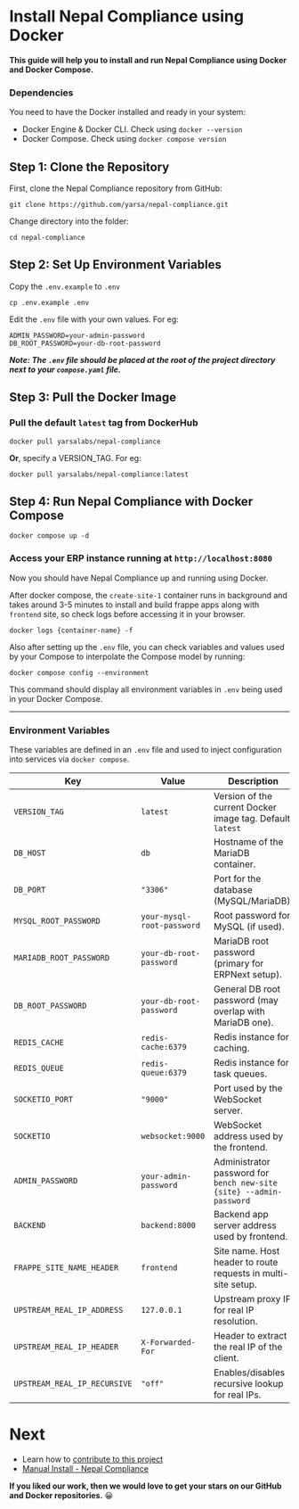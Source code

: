 # Install Nepal Compliance using Docker
**This guide will help you to install and run Nepal Compliance using Docker and Docker Compose.**

### Dependencies
You need to have the Docker installed and ready in your system:
* Docker Engine & Docker CLI. Check using `docker --version`
* Docker Compose. Check using `docker compose version`

## Step 1: Clone the Repository
First, clone the Nepal Compliance repository from GitHub:
```
git clone https://github.com/yarsa/nepal-compliance.git
```
Change directory into the folder:
```
cd nepal-compliance
```

## Step 2: Set Up Environment Variables

Copy the `.env.example` to `.env`

```
cp .env.example .env
```

Edit the `.env` file with your own values. For eg:

```
ADMIN_PASSWORD=your-admin-password
DB_ROOT_PASSWORD=your-db-root-password
```
***Note: The `.env` file should be placed at the root of the project directory next to your `compose.yaml` file.***


## Step 3: Pull the Docker Image
### Pull the default `latest` tag from DockerHub
```
docker pull yarsalabs/nepal-compliance
```
**Or**, specify a VERSION_TAG. For eg:
```
docker pull yarsalabs/nepal-compliance:latest
```

## Step 4: Run Nepal Compliance with Docker Compose

```
docker compose up -d
```

### Access your ERP instance running at `http://localhost:8080`

Now you should have Nepal Compliance up and running using Docker.

After docker compose, the `create-site-1` container runs in background and takes around 3-5 minutes to install and build frappe apps along with `frontend` site, so check logs before accessing it in your browser.
```
docker logs {container-name} -f
```

Also after setting up the `.env` file, you can check variables and values used by your Compose to interpolate the Compose model by running:
```
docker compose config --environment
```
This command should display all environment variables in `.env` being used in your Docker Compose.

---
### Environment Variables
These variables are defined in an `.env` file and used to inject configuration into services via `docker compose`.

| Key                         | Value                     | Description                                               |
|-----------------------------|---------------------------|-----------------------------------------------------------|
| `VERSION_TAG`               | `latest`                  | Version of the current Docker image tag. Default `latest` |
| `DB_HOST`                   | `db`                      | Hostname of the MariaDB container.                        |
| `DB_PORT`                   | `"3306"`                  | Port for the database (MySQL/MariaDB).                    |
| `MYSQL_ROOT_PASSWORD`       | `your-mysql-root-password`| Root password for MySQL (if used).                        |
| `MARIADB_ROOT_PASSWORD`     | `your-db-root-password`   | MariaDB root password (primary for ERPNext setup).        |
| `DB_ROOT_PASSWORD`          | `your-db-root-password`   | General DB root password (may overlap with MariaDB one).  |
| `REDIS_CACHE`               | `redis-cache:6379`        | Redis instance for caching.                               |
| `REDIS_QUEUE`               | `redis-queue:6379`        | Redis instance for task queues.                           |
| `SOCKETIO_PORT`             | `"9000"`                  | Port used by the WebSocket server.                        |
| `SOCKETIO`                  | `websocket:9000`          | WebSocket address used by the frontend.                   |
| `ADMIN_PASSWORD`            | `your-admin-password`     | Administrator password for `bench new-site {site} --admin-password`|
| `BACKEND`                   | `backend:8000`            | Backend app server address used by frontend.              |
| `FRAPPE_SITE_NAME_HEADER`   | `frontend`                | Site name. Host header to route requests in multi-site setup.|
| `UPSTREAM_REAL_IP_ADDRESS`  | `127.0.0.1`               | Upstream proxy IP for real IP resolution.                   |
| `UPSTREAM_REAL_IP_HEADER`   | `X-Forwarded-For`         | Header to extract the real IP of the client.              |
| `UPSTREAM_REAL_IP_RECURSIVE`| `"off"`                   | Enables/disables recursive lookup for real IPs.            |

# Next
* Learn how to [contribute to this project](/CONTRIBUTING.md)
* [Manual Install - Nepal Compliance](/docs/manual-install.md)

**If you liked our work, then we would love to get your stars on our GitHub and Docker repositories.** 😀
